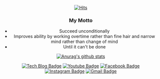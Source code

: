 <div align=center>

[![Hits](https://hits.seeyoufarm.com/api/count/incr/badge.svg?url=https%3A%2F%2Fgithub.com%2Fdofany&count_bg=%23443DC8&title_bg=%23555555&icon=&icon_color=%23E7E7E7&title=hits&edge_flat=false)](https://hits.seeyoufarm.com)

</div>

<div align=center>

### My Motto 
- Succeed unconditionally
- Improves ability by working overtime rather than fine hair and narrow mind rather than change of mind
- Until it can't be done

</div>

<div align=center>
 
[![Anurag's github stats](https://github-readme-stats.vercel.app/api?username=dofany)](https://github.com/anuraghazra/github-readme-stats)
</div>

<div align=center>
 
[![Tech Blog Badge](http://img.shields.io/badge/-Tech%20blog-black?style=flat-square&logo=github&link=https://zzsza.github.io/)](https://zzsza.github.io/) 
[![Youtube Badge](https://img.shields.io/badge/Youtube-ff0000?style=flat-square&logo=youtube&link=https://www.youtube.com/)](https://www.youtube.com/) 
[![Facebook Badge](https://img.shields.io/badge/-Facebook-1877f2?style=flat-square&logo=facebook&logoColor=white&link=https://www.facebook.com/D0fany)](https://www.facebook.com/D0fany) 
[![Instagram Badge](https://img.shields.io/badge/-Instagram-dd2a7b?style=flat-square&logo=instagram&logoColor=white&link=https://www.instagram.com/data.scientist/)](https://www.instagram.com/d0_fany/) 
[![Gmail Badge](https://img.shields.io/badge/-Gmail-d14836?style=flat-square&logo=Gmail&logoColor=white&link=mailto:kimdohwan17@gmail.com)](mailto:kimdohwan17@gmail.com)
</div>

 
